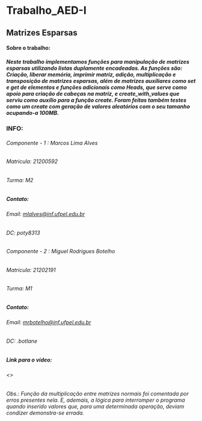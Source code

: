 # Trabalho_AED-I 
## Matrizes Esparsas
#### Sobre o trabalho: 
##### Neste trabalho implementamos funções para manipulação de matrizes esparsas utilizando listas duplamente encadeadas. As funções são: Criação, liberar memória, imprimir matriz, adição, multiplicação e transposição de matrizes esparsas, além de matrizes auxiliares como set e get de elementos e funções adicionais como Heads, que serve como apoio para criação de cabeças na matriz, e create_with_values que serviu como auxílio para a função create. Foram feitas também testes como um create com geração de valores aleatórios com o seu tamanho ocupando-a 100MB.
### INFO:

###### Componente - 1 : Marcos Lima Alves
###### Matricula: 21200592
###### Turma: M2
##### Contato: 
###### Email: mlalves@inf.ufpel.edu.br
###### DC: poty8313

###### Componente - 2 : Miguel Rodrigues Botelho
###### Matricula: 21202191
###### Turma: M1
##### Contato:
###### Email: mrbotelho@inf.ufpel.edu.br 
###### DC: .botlane


##### Link para o vídeo:
###### <>
###### Obs.: Função da multiplicação entre matrizes normais foi comentada por erros presentes nela. E, ademais, a lógica para interromper o programa quando inserido valores que, para uma determinada operação, deviam condizer demonstra-se errada.
